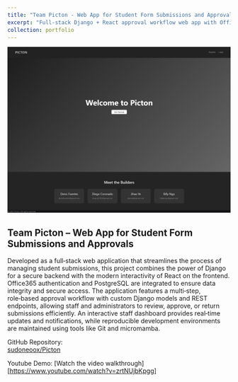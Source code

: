 ```yaml
---
title: "Team Picton - Web App for Student Form Submissions and Approval"
excerpt: "Full-stack Django + React approval workflow web app with Office365 auth & PostgreSQL. <br/><img src='/images/pictonSS.png'>"
collection: portfolio
---
```


![Picton App Screenshot](/images/pictonSS.png)

## Team Picton – Web App for Student Form Submissions and Approvals
Developed as a full‑stack web application that streamlines the process of managing student submissions, this project combines the power of Django for a secure backend with the modern interactivity of React on the frontend. Office365 authentication and PostgreSQL are integrated to ensure data integrity and secure access. The application features a multi‑step, role‑based approval workflow with custom Django models and REST endpoints, allowing staff and administrators to review, approve, or return submissions efficiently. An interactive staff dashboard provides real‑time updates and notifications, while reproducible development environments are maintained using tools like Git and micromamba. 

GitHub Repository:  
[sudoneoox/Picton](https://github.com/sudoneoox/Picton)

Youtube Demo:
[Watch the video walkthrough][https://www.youtube.com/watch?v=zrtNUjbKpgg]
